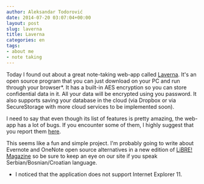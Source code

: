 ```yaml
---
author: Aleksandar Todorović
date: 2014-07-20 03:07:04+00:00
layout: post
slug: laverna
title: Laverna
categories: en
tags:
- about me
- note taking
---
```


Today I found out about a great note-taking web-app called [Laverna](https://github.com/Laverna/laverna). It's an open source program that you can just download on your PC and run through your browser*. It has a built-in AES encryption so you can store confidential data in it. All your data will be encrypted using you password. It also supports saving your database in the cloud (via Dropbox or via SecureStorage with more cloud services to be implemented soon).

I need to say that even though its list of features is pretty amazing, the web-app has a lot of bugs. If you encounter some of them, I highly suggest that you report them [here](https://github.com/Laverna/laverna/issues).

This seems like a fun and simple project. I'm probably going to write about Evernote and OneNote open source alternatives in a new edition of [LiBRE! Magazine](http://libre.lugons.org/) so be sure to keep an eye on our site if you speak Serbian/Bosnian/Croatian language.

* I noticed that the application does not support Internet Explorer 11.
